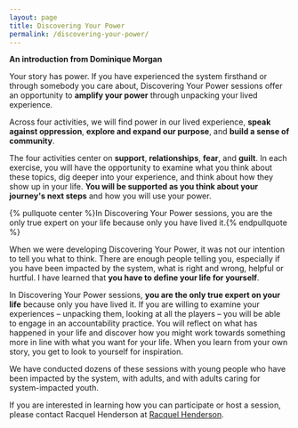 ```yaml
---
layout: page
title: Discovering Your Power
permalink: /discovering-your-power/
---
```


**An introduction from Dominique Morgan**

Your story has power. If you have experienced the system firsthand or through somebody you care about, Discovering Your Power sessions offer an opportunity to **amplify your power** through unpacking your lived experience.

Across four activities, we will find power in our lived experience, **speak against oppression**, **explore and expand our purpose**, and **build a sense of community**.

The four activities center on **support**, **relationships**, **fear**, and **guilt**. In each exercise, you will have the opportunity to examine what you think about these topics, dig deeper into your experience, and think about how they show up in your life. **You will be supported as you think about your journey's next steps** and how you will use your power.

{% pullquote center %}In Discovering Your Power sessions, you are the only true expert on your life because only you have lived it.{% endpullquote %}

When we were developing Discovering Your Power, it was not our intention to tell you what to think. There are enough people telling you, especially if you have been impacted by the system, what is right and wrong, helpful or hurtful. I have learned that **you have to define your life for yourself**.

In Discovering Your Power sessions, **you are the only true expert on your life** because only you have lived it. If you are willing to examine your experiences – unpacking them, looking at all the players – you will be able to engage in an accountability practice. You will reflect on what has happened in your life and discover how you might work towards something more in line with what you want for your life. When you learn from your own story, you get to look to yourself for inspiration.

We have conducted dozens of these sessions with young people who have been impacted by the system, with adults, and with adults caring for system-impacted youth.

If you are interested in learning how you can participate or host a session, please contact Racquel Henderson at [Racquel Henderson](mailto:racquel@terralunacollaborative.com).